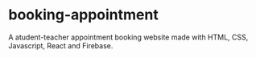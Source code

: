 # booking-appointment
A atudent-teacher appointment booking website made with HTML, CSS, Javascript, React and Firebase.
